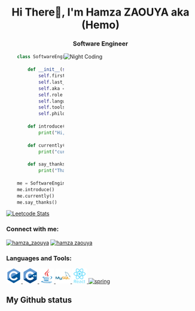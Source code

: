 <h1 align="center">Hi There👋, I'm Hamza ZAOUYA aka (Hemo)</h1>
<h3 align="center">Software Engineer</h3>

<img alt="Night Coding" width="350" src="https://github.com/hamzazaouya/hamzazaouya/imgs/coding.gif" align="right"/>

```python
    class SoftwareEngineer:

        def __init__(self):
            self.first_name = "Hamza"
            self.last_name = "Zaouya"
            self.aka = "Hemo"
            self.role = "Software Engineer"
            self.languages = [C, Cpp, Python, TypeScript, SQL]
            self.tools = [Git, Docker, Linux, Unix]
            self.philosophy = 'I focus on software engineering, not on the technologies'
           
        def introduce(self):
            print("Hi, I'm Hamza Zaouya, a 1337 student. I enjoy working on low-level projects but am adaptable and can handle any type of work.")

        def currently(self):
            print("currently working in web apps using React / Next and Nest.js")

        def say_thanks(self):
            print("Thank you for checking out my github profile")

    me = SoftwareEngineer()
    me.introduce()
    me.currently()
    me.say_thanks()
 ```

 [![Leetcode Stats](https://leetcard.jacoblin.cool/hamzazaouya18)](https://leetcode.com/hamzazaouya18)

<h3 align="left">Connect with me:</h3>
<p align="left">
<a href="https://twitter.com/hamza_zaouya" target="blank"><img align="center" src="https://raw.githubusercontent.com/rahuldkjain/github-profile-readme-generator/master/src/images/icons/Social/twitter.svg" alt="hamza_zaouya" height="30" width="40" /></a>
<a href="https://linkedin.com/in/hamza zaouya" target="blank"><img align="center" src="https://raw.githubusercontent.com/rahuldkjain/github-profile-readme-generator/master/src/images/icons/Social/linked-in-alt.svg" alt="hamza zaouya" height="30" width="40" /></a>
</p>

<h3 align="left">Languages and Tools:</h3>
<p align="left"> <a href="https://www.cprogramming.com/" target="_blank" rel="noreferrer"> <img src="https://raw.githubusercontent.com/devicons/devicon/master/icons/c/c-original.svg" alt="c" width="40" height="40"/> </a> 
<a href="https://www.w3schools.com/cpp/" target="_blank" rel="noreferrer"> <img src="https://raw.githubusercontent.com/devicons/devicon/master/icons/cplusplus/cplusplus-original.svg" alt="cplusplus" width="40" height="40"/> </a>
 <a href="https://www.java.com" target="_blank" rel="noreferrer"> <img src="https://raw.githubusercontent.com/devicons/devicon/master/icons/java/java-original.svg" alt="java" width="40" height="40"/> </a> <a href="https://www.mysql.com/" target="_blank" rel="noreferrer"> <img src="https://raw.githubusercontent.com/devicons/devicon/master/icons/mysql/mysql-original-wordmark.svg" alt="mysql" width="40" height="40"/> </a> <a href="https://reactjs.org/" target="_blank" rel="noreferrer"> <img src="https://raw.githubusercontent.com/devicons/devicon/master/icons/react/react-original-wordmark.svg" alt="react" width="40" height="40"/> </a> <a href="https://spring.io/" target="_blank" rel="noreferrer"> <img src="https://www.vectorlogo.zone/logos/springio/springio-icon.svg" alt="spring" width="40" height="40"/> </a> </p>

## My Github status

